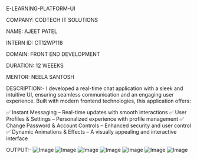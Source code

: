 E-LEARNING-PLATFORM-UI

COMPANY: CODTECH IT SOLUTIONS

NAME: AJEET PATEL

INTERN ID: CT12WP118

DOMAIN: FRONT END DEVELOPMENT

DURATION: 12 WEEEKS

MENTOR: NEELA SANTOSH

DESCRIPTION:-
I developed a real-time chat application with a sleek and intuitive UI, ensuring seamless communication and an engaging user experience. Built with modern frontend technologies, this application offers:

✅ Instant Messaging – Real-time updates with smooth interactions
✅ User Profiles & Settings – Personalized experience with profile management
✅ Change Password & Account Controls – Enhanced security and user control
✅ Dynamic Animations & Effects – A visually appealing and interactive interface

OUTPUT:-
![Image](https://github.com/user-attachments/assets/9250a4f0-704d-45e0-9a8f-c8d68d22c8dc)
![Image](https://github.com/user-attachments/assets/d8a8159f-a508-414e-91a4-7553c7f4020a)
![Image](https://github.com/user-attachments/assets/d46bbf35-508e-4594-986a-bc34226ab3ee)
![Image](https://github.com/user-attachments/assets/0df9aa54-b9ef-4ed4-8114-2056cf3f11b3)
![Image](https://github.com/user-attachments/assets/35d48570-a736-4d13-b60f-4ee67cc4d923)
![Image](https://github.com/user-attachments/assets/e26a47bc-b822-4831-916d-4dd88a94b0ab)
![Image](https://github.com/user-attachments/assets/1f180417-6a3c-4cca-ae78-dd6fe0c01d45)
